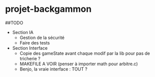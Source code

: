# projet-backgammon

##TODO
* Section IA
    * Gestion de la sécurité
    * Faire des tests
* Section Interface
    * Copie des gameState avant chaque modif par la lib pour pas de tricherie ?
    * MAKEFILE A VOIR (penser à importer math pour arbitre.c)
    * Benjo, la vraie interface : TOUT ?
